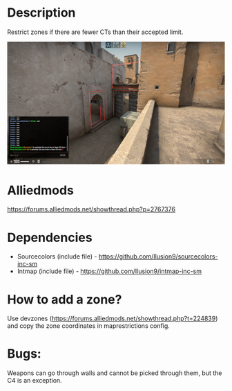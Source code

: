 # Description
Restrict zones if there are fewer CTs than their accepted limit.

![Screenshot](screenshot.png)

# Alliedmods
https://forums.alliedmods.net/showthread.php?p=2767376

# Dependencies
- Sourcecolors (include file) - https://github.com/Ilusion9/sourcecolors-inc-sm
- Intmap (include file) - https://github.com/Ilusion9/intmap-inc-sm

# How to add a zone?
Use devzones (https://forums.alliedmods.net/showthread.php?t=224839) and copy the zone coordinates in maprestrictions config.

# Bugs:
Weapons can go through walls and cannot be picked through them, but the C4 is an exception.
